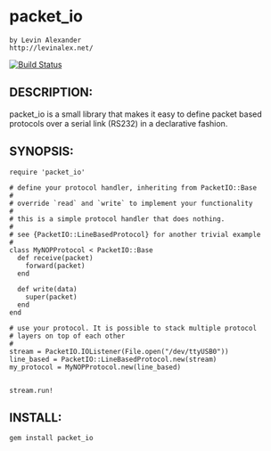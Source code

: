 # packet_io

    by Levin Alexander
    http://levinalex.net/

[![Build Status](https://travis-ci.org/levinalex/packet_io.svg?branch=master)](https://travis-ci.org/levinalex/packet_io)


## DESCRIPTION:

packet_io is a small library that makes it easy
to define packet based protocols over a serial link (RS232) in a
declarative fashion.

## SYNOPSIS:

    require 'packet_io'

    # define your protocol handler, inheriting from PacketIO::Base
    #
    # override `read` and `write` to implement your functionality
    #
    # this is a simple protocol handler that does nothing.
    #
    # see {PacketIO::LineBasedProtocol} for another trivial example
    #
    class MyNOPProtocol < PacketIO::Base
      def receive(packet)
        forward(packet)
      end

      def write(data)
        super(packet)
      end
    end

    # use your protocol. It is possible to stack multiple protocol
    # layers on top of each other
    #
    stream = PacketIO.IOListener(File.open("/dev/ttyUSB0"))
    line_based = PacketIO::LineBasedProtocol.new(stream)
    my_protocol = MyNOPProtocol.new(line_based)


    stream.run!

## INSTALL:

    gem install packet_io

